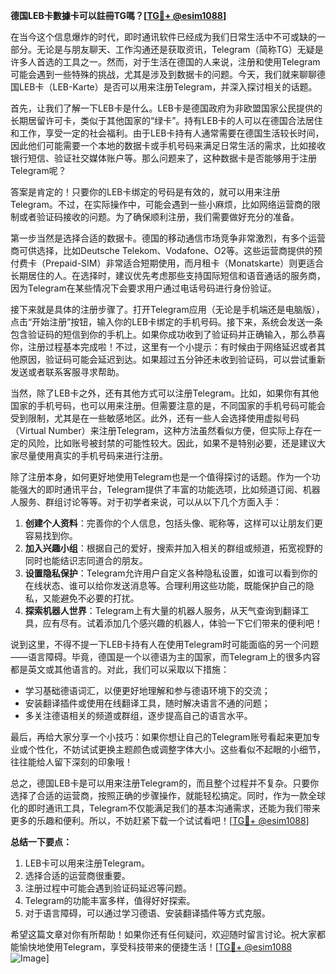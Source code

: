 **德国LEB卡數據卡可以註冊TG嗎？[[TG💪+ @esim1088](https://t.me/s/esim1088)]**

在当今这个信息爆炸的时代，即时通讯软件已经成为我们日常生活中不可或缺的一部分。无论是与朋友聊天、工作沟通还是获取资讯，Telegram（简称TG）无疑是许多人首选的工具之一。然而，对于生活在德国的人来说，注册和使用Telegram可能会遇到一些特殊的挑战，尤其是涉及到数据卡的问题。今天，我们就来聊聊德国LEB卡（LEB-Karte）是否可以用来注册Telegram，并深入探讨相关的话题。

首先，让我们了解一下LEB卡是什么。LEB卡是德国政府为非欧盟国家公民提供的长期居留许可卡，类似于其他国家的“绿卡”。持有LEB卡的人可以在德国合法居住和工作，享受一定的社会福利。由于LEB卡持有人通常需要在德国生活较长时间，因此他们可能需要一个本地的数据卡或手机号码来满足日常生活的需求，比如接收银行短信、验证社交媒体账户等。那么问题来了，这种数据卡是否能够用于注册Telegram呢？

答案是肯定的！只要你的LEB卡绑定的号码是有效的，就可以用来注册Telegram。不过，在实际操作中，可能会遇到一些小麻烦，比如网络运营商的限制或者验证码接收的问题。为了确保顺利注册，我们需要做好充分的准备。

第一步当然是选择合适的数据卡。德国的移动通信市场竞争非常激烈，有多个运营商可供选择，比如Deutsche Telekom、Vodafone、O2等。这些运营商提供的预付费卡（Prepaid-SIM）非常适合短期使用，而月租卡（Monatskarte）则更适合长期居住的人。在选择时，建议优先考虑那些支持国际短信和语音通话的服务商，因为Telegram在某些情况下会要求用户通过电话号码进行身份验证。

接下来就是具体的注册步骤了。打开Telegram应用（无论是手机端还是电脑版），点击“开始注册”按钮，输入你的LEB卡绑定的手机号码。接下来，系统会发送一条包含验证码的短信到你的手机上。如果你成功收到了验证码并正确输入，那么恭喜你，注册过程基本完成啦！不过，这里有一个小提示：有时候由于网络延迟或者其他原因，验证码可能会延迟到达。如果超过五分钟还未收到验证码，可以尝试重新发送或者联系客服寻求帮助。

当然，除了LEB卡之外，还有其他方式可以注册Telegram。比如，如果你有其他国家的手机号码，也可以用来注册。但需要注意的是，不同国家的手机号码可能会受到限制，尤其是在一些敏感地区。此外，还有一些人会选择使用虚拟号码（Virtual Number）来注册Telegram，这种方法虽然看似方便，但实际上存在一定的风险，比如账号被封禁的可能性较大。因此，如果不是特别必要，还是建议大家尽量使用真实的手机号码来进行注册。

除了注册本身，如何更好地使用Telegram也是一个值得探讨的话题。作为一个功能强大的即时通讯平台，Telegram提供了丰富的功能选项，比如频道订阅、机器人服务、群组讨论等等。对于初学者来说，可以从以下几个方面入手：

1. **创建个人资料**：完善你的个人信息，包括头像、昵称等，这样可以让朋友们更容易找到你。
2. **加入兴趣小组**：根据自己的爱好，搜索并加入相关的群组或频道，拓宽视野的同时也能结识志同道合的朋友。
3. **设置隐私保护**：Telegram允许用户自定义各种隐私设置，如谁可以看到你的在线状态、谁可以给你发送消息等。合理利用这些功能，既能保护自己的隐私，又能避免不必要的打扰。
4. **探索机器人世界**：Telegram上有大量的机器人服务，从天气查询到翻译工具，应有尽有。试着添加几个感兴趣的机器人，体验一下它们带来的便利吧！

说到这里，不得不提一下LEB卡持有人在使用Telegram时可能面临的另一个问题——语言障碍。毕竟，德国是一个以德语为主的国家，而Telegram上的很多内容都是英文或其他语言的。对此，我们可以采取以下措施：

- 学习基础德语词汇，以便更好地理解和参与德语环境下的交流；
- 安装翻译插件或使用在线翻译工具，随时解决语言不通的问题；
- 多关注德语相关的频道或群组，逐步提高自己的语言水平。

最后，再给大家分享一个小技巧：如果你想让自己的Telegram账号看起来更加专业或个性化，不妨试试更换主题颜色或调整字体大小。这些看似不起眼的小细节，往往能给人留下深刻的印象哦！

总之，德国LEB卡是可以用来注册Telegram的，而且整个过程并不复杂。只要你选择了合适的运营商，按照正确的步骤操作，就能轻松搞定。同时，作为一款全球化的即时通讯工具，Telegram不仅能满足我们的基本沟通需求，还能为我们带来更多的乐趣和便利。所以，不妨赶紧下载一个试试看吧！[[TG💪+ @esim1088](https://t.me/s/esim1088)]

**总结一下要点：**
1. LEB卡可以用来注册Telegram。
2. 选择合适的运营商很重要。
3. 注册过程中可能会遇到验证码延迟等问题。
4. Telegram的功能丰富多样，值得好好探索。
5. 对于语言障碍，可以通过学习德语、安装翻译插件等方式克服。

希望这篇文章对你有所帮助！如果你还有任何疑问，欢迎随时留言讨论。祝大家都能愉快地使用Telegram，享受科技带来的便捷生活！[[TG💪+ @esim1088](https://t.me/s/esim1088) ![Image](https://i.postimg.cc/4NQfJmqS/Snipaste-2025-05-13-00-14-12.png)]